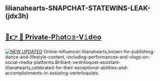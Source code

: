 ## lilianahearts-SNAPCHAT-STATEWINS-LEAK-(jdx3h)


# <h2><a href="https://mediaupload.pro?-20M">🔗👉 🔴 Private-P𝚑ot𝚘𝚜-V𝚒d𝚎o</a></h2>

[![NEW UPDATED](https://i.imgur.com/0qMVB7G.gif)](https://mediaupload.pro?-20M)
Online-influencer-lilianahearts,known-for-publishing-dance-and-lifestyle-content,-including-performances-and-vlogs-on-social-media-platforms.Brilliant-ventriloquist-assistant-lilianahearts,celebrated-for-their-exceptional-abilities-and-accomplishments-in-assisting-ventriloquists.  